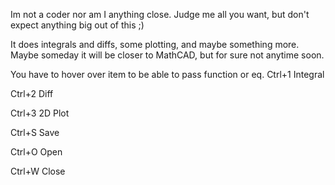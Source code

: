 Im not a coder nor am I anything close. Judge me all you want, but don't expect anything big out of this ;)

It does integrals and diffs, some plotting, and maybe something more. Maybe someday it will be closer to MathCAD, but for sure not anytime soon.

You have to hover over item to be able to pass function or eq.
Ctrl+1 Integral

Ctrl+2 Diff

Ctrl+3 2D Plot

Ctrl+S Save

Ctrl+O Open

Ctrl+W Close